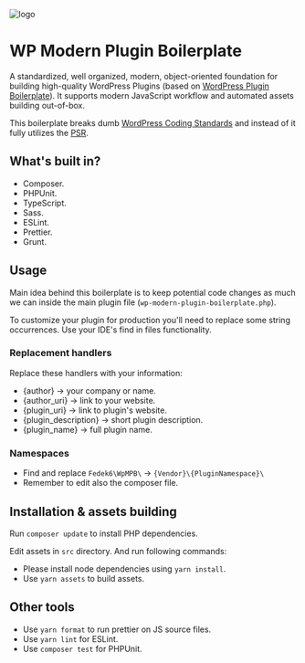 ![logo](https://realhe.ro/img/logo.svg "Realhe.ro")

# WP Modern Plugin Boilerplate 

A standardized, well organized, modern, object-oriented foundation for building high-quality WordPress Plugins (based on [WordPress Plugin Boilerplate](https://github.com/DevinVinson/WordPress-Plugin-Boilerplate)). It supports modern JavaScript workflow and automated assets building out-of-box.

This boilerplate breaks dumb [WordPress Coding Standards](https://make.wordpress.org/core/handbook/best-practices/coding-standards/) and instead of it fully utilizes the [PSR](https://www.php-fig.org/psr/).

## What's built in?

* Composer.
* PHPUnit.
* TypeScript.
* Sass.
* ESLint.
* Prettier.
* Grunt.

## Usage

Main idea behind this boilerplate is to keep potential code changes as much we can inside the main plugin file (`wp-modern-plugin-boilerplate.php`).

To customize your plugin for production you'll need to replace some string occurrences. Use your IDE's find in files functionality.

### Replacement handlers

Replace these handlers with your information:

* {author} → your company or name.
* {author_uri} → link to your website.
* {plugin_uri} → link to plugin's website.
* {plugin_description} → short plugin description.
* {plugin_name} → full plugin name.

### Namespaces

* Find and replace `Fedek6\WpMPB\` → `{Vendor}\{PluginNamespace}\`
* Remember to edit also the composer file.

## Installation & assets building

Run `composer update` to install PHP dependencies.

Edit assets in `src` directory. And run following commands:

* Please install node dependencies using `yarn install`.
* Use `yarn assets` to build assets.

## Other tools

* Use `yarn format` to run prettier on JS source files.
* Use `yarn lint` for ESLint.
* Use `composer test` for PHPUnit.
